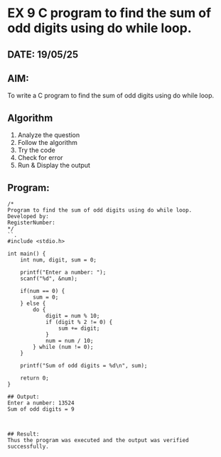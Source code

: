 # EX 9 C program to find the sum of odd digits using do while loop.
## DATE: 19/05/25
## AIM:
To write a C program to find the sum of odd digits using do while loop.

## Algorithm
1. Analyze the question
2. Follow the algorithm
3. Try the code
4.  Check for error
5. Run & Display the output


## Program:
```
/*
Program to find the sum of odd digits using do while loop.
Developed by: 
RegisterNumber:  
*/
``.
#include <stdio.h>

int main() {
    int num, digit, sum = 0;

    printf("Enter a number: ");
    scanf("%d", &num);

    if(num == 0) {
        sum = 0;
    } else {
        do {
            digit = num % 10;
            if (digit % 2 != 0) {
                sum += digit;
            }
            num = num / 10;
        } while (num != 0);
    }

    printf("Sum of odd digits = %d\n", sum);

    return 0;
}

## Output:
Enter a number: 13524
Sum of odd digits = 9



## Result:
Thus the program was executed and the output was verified successfully.
